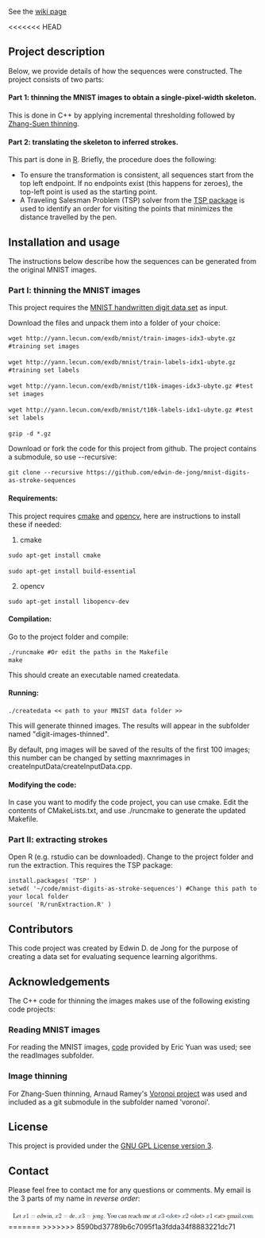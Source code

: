 See the [wiki page](https://github.com/edwin-de-jong/mnist-digits-as-stroke-sequences/wiki/MNIST-digits-as-stroke-sequences-(code))

<<<<<<< HEAD


## Project description

Below, we provide details of how the sequences were constructed. The project consists of two parts:

#### Part 1: thinning the MNIST images to obtain a single-pixel-width skeleton. 

This is done in C++ by applying incremental thresholding followed by [Zhang-Suen thinning](https://rosettacode.org/wiki/Zhang-Suen_thinning_algorithm). 

#### Part 2: translating the skeleton to inferred strokes. 

This part is done in [R](https://www.r-project.org/). Briefly, the procedure does the following:
- To ensure the transformation is consistent, all sequences start from the top left endpoint. If no endpoints exist (this happens for zeroes), the top-left point is used as the starting point.
- A Traveling Salesman Problem (TSP) solver from the [TSP package](https://cran.r-project.org/web/packages/TSP/TSP.pdf) is used to identify an order for visiting the points that minimizes the distance travelled by the pen.

## Installation and usage

The instructions below describe how the sequences can be generated from the original MNIST images. 

### Part I: thinning the MNIST images

This project requires the [MNIST handwritten digit data set](http://yann.lecun.com/exdb/mnist/) as input.

Download the files and unpack them into a folder of your choice:

```
wget http://yann.lecun.com/exdb/mnist/train-images-idx3-ubyte.gz #training set images

wget http://yann.lecun.com/exdb/mnist/train-labels-idx1-ubyte.gz #training set labels

wget http://yann.lecun.com/exdb/mnist/t10k-images-idx3-ubyte.gz #test set images

wget http://yann.lecun.com/exdb/mnist/t10k-labels-idx1-ubyte.gz #test set labels

gzip -d *.gz
```

Download or fork the code for this project from github. The project contains a submodule, so use --recursive:

```
git clone --recursive https://github.com/edwin-de-jong/mnist-digits-as-stroke-sequences
```

#### Requirements:

This project requires [cmake](https://cmake.org/) and [opencv](http://opencv.org/), here are instructions to install these if needed:

1. cmake

```
sudo apt-get install cmake

sudo apt-get install build-essential
```

2. opencv

```
sudo apt-get install libopencv-dev
```

#### Compilation:

Go to the project folder and compile:

```
./runcmake #Or edit the paths in the Makefile
make
```

This should create an executable named createdata.

#### Running:

```
./createdata << path to your MNIST data folder >>
```

This will generate thinned images. The results will appear in the subfolder named "digit-images-thinned".

By default, png images will be saved of the results of the first 100 images; this number can be changed by setting maxnrimages in createInputData/createInputData.cpp.

#### Modifying the code:
In case you want to modify the code project, you can use cmake. Edit the contents of CMakeLists.txt, and use ./runcmake to generate the updated Makefile.

### Part II: extracting strokes

Open R (e.g. rstudio can be downloaded). Change to the project folder and run the extraction. This requires the TSP package:

```
install.packages( 'TSP' )
setwd( '~/code/mnist-digits-as-stroke-sequences') #Change this path to your local folder
source( 'R/runExtraction.R' )
```

## Contributors 

This code project was created by Edwin D. de Jong for the purpose of creating a data set for evaluating sequence learning algorithms.

## Acknowledgements

The C++ code for thinning the images makes use of the following existing code projects:

### Reading MNIST images
For reading the MNIST images, [code](http://eric-yuan.me/cpp-read-mnist/) provided by Eric Yuan was used; see the readImages subfolder.

### Image thinning
For Zhang-Suen thinning, Arnaud Ramey's [Voronoi project](https://sites.google.com/site/rameyarnaud/research/c/voronoi) was used and included as a git submodule in the subfolder named 'voronoi'.

## License

This project is provided under the [GNU GPL License version 3](LICENSE).

## Contact

Please feel free to contact me for any questions or comments. My email is the 3 parts of my name in *reverse order*:

<img src="fig/contact-info.png" width="700">
=======
>>>>>>> 8590bd37789b6c7095f1a3fdda34f8883221dc71

